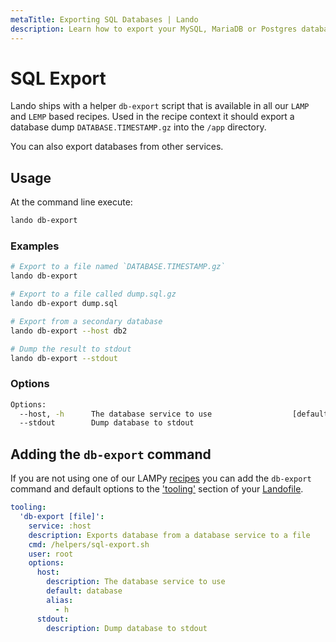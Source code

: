 ```yaml
---
metaTitle: Exporting SQL Databases | Lando
description: Learn how to export your MySQL, MariaDB or Postgres databases from Lando.
---
```


# SQL Export

Lando ships with a helper `db-export` script that is available in all our `LAMP` and `LEMP` based recipes. Used in the recipe context it should export a database dump `DATABASE.TIMESTAMP.gz` into the `/app` directory.

You can also export databases from other services.

## Usage

At the command line execute:

```bash
lando db-export
```

### Examples

```bash
# Export to a file named `DATABASE.TIMESTAMP.gz`
lando db-export

# Export to a file called dump.sql.gz
lando db-export dump.sql

# Export from a secondary database
lando db-export --host db2

# Dump the result to stdout
lando db-export --stdout
```

### Options

```bash
Options:
  --host, -h      The database service to use                  [default: "database"]
  --stdout        Dump database to stdout
```

## Adding the `db-export` command

If you are not using one of our LAMPy [recipes](./../config/recipes.md) you can add the `db-export` command and default options to the ['tooling'](./../config/tooling.md) section of your [Landofile](./../config/lando.md).

```yaml
tooling:
  'db-export [file]':
    service: :host
    description: Exports database from a database service to a file
    cmd: /helpers/sql-export.sh
    user: root
    options:
      host:
        description: The database service to use
        default: database
        alias:
          - h
      stdout:
        description: Dump database to stdout
```
